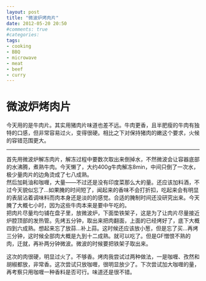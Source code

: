 ```yaml
---
layout: post
title: "微波炉烤肉片"
date: 2012-05-20 20:50
#comments: true
#categories: 
tags:
- cooking
- BBQ
- microwave
- meat
- beef
- curry
---
```


微波炉烤肉片
===========

今天用的是牛肉片。其实用猪肉片味道也差不远。牛肉更香，且半肥瘦的牛肉有独特的口感，但非常容易过火，变得很硬。相比之下对保持猪肉的嫩这个要求，火候的容错范围更大。  
- - -
首先用微波炉解冻肉片，解冻过程中要数次取出来倒掉水，不然微波会让容器底部的水沸腾，煮熟牛肉。今天懒了，大约400g牛肉解冻8min，中间只倒了一次水，极少量肉片的边角烫成了七八成熟。  
然后加耗油和咖喱，大量——不过还是没有印度菜那么大的量。还应该加料酒，不过今天貌似忘了...如果腌的时间短了，闻起来的香味不会打折扣，吃起来会有明显的表层沾着调味料而肉本身还是淡的的感觉。合适的腌制时间还没研究出来。今天腌了大概七小时，因为这些牛肉本来是要中午吃的。  
把肉片尽量均匀铺在盘子里，放微波炉，下面垫铁架子，这是为了让肉片尽量接近炉腔顶部的发热管。先烤五分钟，取出来把肉翻面，上面的已经烤好了，底下大概四到六成熟。想起来忘了放蒜...补上蒜。这时候还应该放小葱，但是忘了买...再烤三分钟，这时候全部肉大概是九到十二成熟。就可以吃了。但是GF憎恨不熟的肉，迁就，再补两分钟微波。微波的时候要把铁架子取出来。  

这次的肉很硬，明显过火了。不够香。烤肉我尝试过两种做法，一是咖喱、孜然和胡椒都放，非常香。这次尝试只放咖喱，很明显放少了。下次尝试加大咖喱的量，再考察只用咖喱一种香料是否可行。味道还是很不错。
